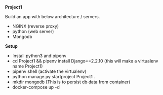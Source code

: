 **Project1**

Build an app with below architecture / servers.

- NGINX (reverse proxy)
- python (web server)
- Mongodb

**Setup**

- Install python3 and pipenv
- cd Project1 && pipenv install Django==2.2.10 (this will make a virtualenv name Project1)
- pipenv shell (activate the virtualenv)
- python manage.py startproject Project1 .
- mkdir mongodb (This is to persist db data from container)
- docker-compose up -d
